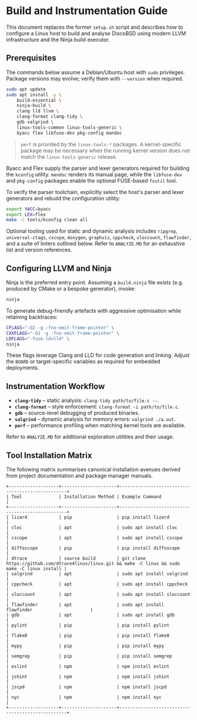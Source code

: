 # Build and Instrumentation Guide

This document replaces the former `setup.sh` script and describes how to
configure a Linux host to build and analyse DiscoBSD using modern LLVM
infrastructure and the Ninja build executor.

## Prerequisites

The commands below assume a Debian/Ubuntu host with `sudo` privileges.
Package versions may evolve; verify them with `--version` when required.

```sh
sudo apt update
sudo apt install -y \
    build-essential \
    ninja-build \
    clang lld llvm \
    clang-format clang-tidy \
    gdb valgrind \
    linux-tools-common linux-tools-generic \
    byacc flex libfuse-dev pkg-config mandoc
```

> `perf` is provided by the `linux-tools-*` packages.  A kernel-specific
> package may be necessary when the running kernel version does not match the
> `linux-tools-generic` release.

Byacc and Flex supply the parser and lexer generators required for
building the `kconfig` utility.  `mandoc` renders its manual page, while
the `libfuse-dev` and `pkg-config` packages enable the optional
FUSE-based `fsutil` tool.

To verify the parser toolchain, explicitly select the host's parser and
lexer generators and rebuild the configuration utility:

```sh
export YACC=byacc
export LEX=flex
make -C tools/kconfig clean all
```

Optional tooling used for static and dynamic analysis includes `ripgrep`,
`universal-ctags`, `cscope`, `doxygen`, `graphviz`, `cppcheck`, `sloccount`,
`flawfinder`, and a suite of linters outlined below.  Refer to `ANALYZE.MD`
for an exhaustive list and version references.

## Configuring LLVM and Ninja

Ninja is the preferred entry point.  Assuming a `build.ninja` file exists (e.g.
produced by CMake or a bespoke generator), invoke:

```sh
ninja
```

To generate debug-friendly artefacts with aggressive optimisation while
retaining backtraces:

```sh
CFLAGS="-O2 -g -fno-omit-frame-pointer" \
CXXFLAGS="-O2 -g -fno-omit-frame-pointer" \
LDFLAGS="-fuse-ld=lld" \
ninja
```

These flags leverage Clang and LLD for code generation and linking.  Adjust the
`BOARD` or target-specific variables as required for embedded deployments.

## Instrumentation Workflow

- **`clang-tidy`** – static analysis: `clang-tidy path/to/file.c --`.
- **`clang-format`** – style enforcement: `clang-format -i path/to/file.c`.
- **`gdb`** – source-level debugging of produced binaries.
- **`valgrind`** – dynamic analysis for memory errors: `valgrind ./a.out`.
- **`perf`** – performance profiling when matching kernel tools are available.

Refer to `ANALYZE.MD` for additional exploration utilities and their usage.

## Tool Installation Matrix

The following matrix summarises canonical installation avenues derived from
project documentation and package manager manuals.

```text
+-------------------+---------------------+--------------------------------------------------+
| Tool              | Installation Method | Example Command                                  |
+-------------------+---------------------+--------------------------------------------------+
| lizard            | pip                 | pip install lizard                               |
| cloc              | apt                 | sudo apt install cloc                            |
| cscope            | apt                 | sudo apt install cscope                          |
| diffoscope        | pip                 | pip install diffoscope                           |
| dtrace            | source build        | git clone https://github.com/dtrace4linux/linux.git && make -C linux && sudo make -C linux install |
| valgrind          | apt                 | sudo apt install valgrind                        |
| cppcheck          | apt                 | sudo apt install cppcheck                        |
| sloccount         | apt                 | sudo apt install sloccount                       |
| flawfinder        | apt                 | sudo apt install flawfinder                      |
| gdb               | apt                 | sudo apt install gdb                             |
| pylint            | pip                 | pip install pylint                               |
| flake8            | pip                 | pip install flake8                               |
| mypy              | pip                 | pip install mypy                                 |
| semgrep           | pip                 | pip install semgrep                              |
| eslint            | npm                 | npm install eslint                               |
| jshint            | npm                 | npm install jshint                               |
| jscpd             | npm                 | npm install jscpd                                |
| nyc               | npm                 | npm install nyc                                  |
+-------------------+---------------------+--------------------------------------------------+
```
